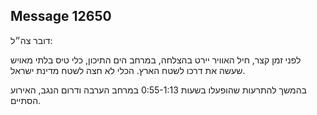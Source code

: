 ## Message 12650

דובר צה״ל: 

לפני זמן קצר, חיל האוויר יירט בהצלחה, במרחב הים התיכון, כלי טיס בלתי מאויש שעשה את דרכו לשטח הארץ.
הכלי לא חצה לשטח מדינת ישראל.

בהמשך להתרעות שהופעלו בשעות 0:55-1:13 במרחב הערבה ודרום הנגב, האירוע הסתיים.

